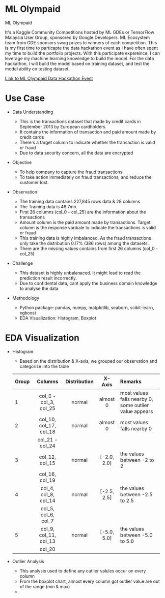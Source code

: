 # ML Olympaid

ML Olympaid 

It's a Kaggle Community Competitions hosted by ML GDEs or TensorFlow Malaysia User Group, sponsored by Google Developers. ML Ecosystem team from GDE sponsors swag prizes to winners of each competition. This is my first time to particapte the data hackathon event as I have often spent my time to build the portfolio projects.
With this participate expereince, I can leverage my machine learning knowledge to build the model. For the data hackathon, I will build the model based on training dataset, and test the model ability on testing dataset.

[Link to ML Olympaid Data Hackathon Event](https://www.kaggle.com/c/ml-olympiad-tensorflow-malaysia-user-group/overview)

# Use Case

- Data Understanding
  * This is the transactions dataset that made by credit cards in September 2013 by European cardholders.
  * It contains the information of transaction and paid amount made by credit cards
  * There's a target column to indicate whether the transaction is valid or fraud
  * Due to data security concern, all the data are encrypted
  
- Objective
  * To help company to capture the fraud transactions
  * To take action immediately on fraud transactions, and reduce the customer lost.

- Observation
  * The training data contains 227,845 rows data & 28 columns
  * The Training data is 48.7mb.
  * First 26 columns (col_0 - col_25) are the information about the transactions
  * Amount column is the paid amount made by transactions. Target column is the response varibale to indicate the transactions is valid or fraud
  * This training data is highly imbalanced. As the fraud transactions only take the distribution 0.17% (386 rows) among the datasets.
  * There are the missing values contains from first 26 columns (col_0 - col_25)

- Challenge
  * This dataset is highly unbalanaced. It might lead to read the prediction result incorrectly.
  * Due to confidental data, cant apply the business domain knowledge to analyse the data

- Methodology
  * Python package: pandas, numpy, matplotlib, seaborn, scikit-learn, xgboost
  * EDA Visualization: Histogram, Boxplot

# EDA Visualization

- Histogram
  * Based on the distribution & X-axis, we grouped our observation and categorize into the table

  | Group| Columns                | Distribution  | X-Axis     | Remarks                                               |
  | ---  |:-------------:         |:-------------:|:--------:  |:------------------------------------------------------|
  | 1    | col_0 - col_3, col_25  | normal        | almost 0   | most values falls nearby 0, some outlier value appears|
  | 2    | col_10, col_17, col_18 | normal        | almost 0   | most values falls nearby 0                            |
  |		    | col_21 - col_24        |               |            |                                                       |
  | 3    | col_12, col_15         | normal        |[-2.0, 2.0] | the values between -2 to 2                            |
  |      | col_16, col_19         |               |            |                        							                        | 
  | 4    | col_4, col_8, col_14   | normal        |[-2.5, 2.5] | the values between -2.5 to 2.5                        |
  |      | col_5, col_6, col_7    |               |            |                        							                        | 
  | 5    | col_9, col_11, col_13  | normal        |[-5.0, 5.0] | the values between -5.0 to 5.0                        |   
  |      | col_20                 |               |            |                        							                        | 


- Outlier Analysis
  * This analysis used to define any outlier valules occur on every column
  * From the boxplot chart, almost every column got outlier value are out of the range (min & max)
  * 
